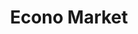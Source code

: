 ---
title: "Econo Market"
url: /guayaquil/econo-market-victor-emilio-estrada-s/
shop: Lebensmittel
---